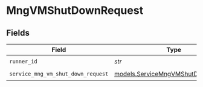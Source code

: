 # MngVMShutDownRequest


## Fields

| Field                                                                          | Type                                                                           | Required                                                                       | Description                                                                    |
| ------------------------------------------------------------------------------ | ------------------------------------------------------------------------------ | ------------------------------------------------------------------------------ | ------------------------------------------------------------------------------ |
| `runner_id`                                                                    | *str*                                                                          | :heavy_check_mark:                                                             | runner ID                                                                      |
| `service_mng_vm_shut_down_request`                                             | [models.ServiceMngVMShutDownRequest](../models/servicemngvmshutdownrequest.md) | :heavy_check_mark:                                                             | Input                                                                          |